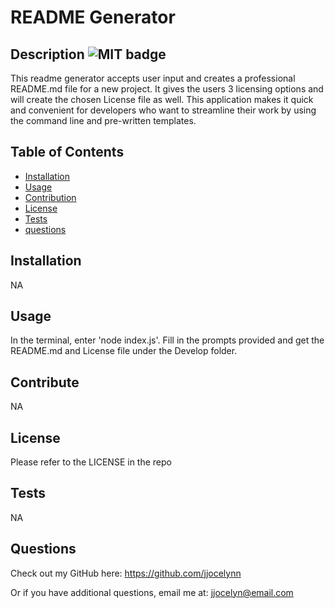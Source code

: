 # README Generator

## Description ![MIT badge](https://img.shields.io/badge/License-MIT-brightgreen)

This readme generator accepts user input and creates a professional README.md file for a new project. It gives the users 3 licensing options and will create the chosen License file as well. This application makes it quick and convenient for developers who want to streamline their work by using the command line and pre-written templates.

## Table of Contents

- [Installation](#installation)
- [Usage](#usage)
- [Contribution](#Contribution)
- [License](#license)
- [Tests](#tests)
- [questions](#questions)

## Installation

NA

## Usage

 In the terminal, enter 'node index.js'. Fill in the prompts provided and get the README.md and License file under the Develop folder.

## Contribute

NA

## License

Please refer to the LICENSE in the repo

## Tests

NA

## Questions

Check out my GitHub here: https://github.com/jjocelynn

Or if you have additional questions, email me at: jjocelyn@email.com